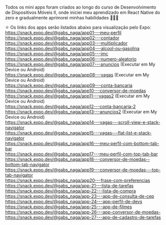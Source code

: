 Todos os mini apps foram criados ao longo do curso de Desenvolvimento de Dispositivos Móveis II, onde iniciei meu aprendizado em React Native do zero e gradualmente aprimorei minhas habilidades 👩‍💻✨

⚛ Os links dos apps serão listados abaixo para visualização pelo Expo:  
https://snack.expo.dev/@gabs_naga/app01---meu-perfil  
https://snack.expo.dev/@gabs_naga/app02---contador  
https://snack.expo.dev/@gabs_naga/app03---multiplicador  
https://snack.expo.dev/@gabs_naga/app04---alcool-ou-gasolina  
https://snack.expo.dev/@gabs_naga/app05---imc  
https://snack.expo.dev/@gabs_naga/app06---numero-aleatorio  
https://snack.expo.dev/@gabs_naga/app07---anuncios  (Executar em My Device ou Android)  
https://snack.expo.dev/@gabs_naga/app08---vagas     (Executar em My Device ou Android)  
https://snack.expo.dev/@gabs_naga/app09---conta-bancaria  
https://snack.expo.dev/@gabs_naga/app10---conversor-de-moedas  
https://snack.expo.dev/@gabs_naga/app11---vagas2    (Executar em My Device ou Android)  
https://snack.expo.dev/@gabs_naga/app12---conta-bancaria-2  
https://snack.expo.dev/@gabs_naga/app13---anuncios2   (Executar em My Device ou Android)  
https://snack.expo.dev/@gabs_naga/app14---vagas---scroll-view-e-stack-navigator       
https://snack.expo.dev/@gabs_naga/app15---vagas---flat-list-e-stack-navigator    
https://snack.expo.dev/@gabs_naga/app16---meu-perfil-com-bottom-tab-bar  
https://snack.expo.dev/@gabs_naga/app17---meu-perfil-com-top-tab-bar   
https://snack.expo.dev/@gabs_naga/app18---conversor-de-moedas--bottom-tab-navigator    
https://snack.expo.dev/@gabs_naga/app19---conversor-de-moedas---top-tab-navigator    
https://snack.expo.dev/@gabs_naga/app20---frase-com-preferencias    
https://snack.expo.dev/@gabs_naga/app-21---lista-de-tarefas    
https://snack.expo.dev/@gabs_naga/app-22---lista-de-compra    
https://snack.expo.dev/@gabs_naga/app-23---app-de-consulta-de-cep    
https://snack.expo.dev/@gabs_naga/app-24---app-perfil-de-devs    
https://snack.expo.dev/@gabs_naga/app-25---app-de-filmes   
https://snack.expo.dev/@gabs_naga/app-26---app-conversor-de-moedas-   
https://snack.expo.dev/@gabs_naga/app-27---app-de-cadastro-de-tarefas  
